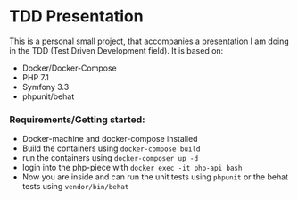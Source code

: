 
# TDD Presentation

This is a personal small project, that accompanies a presentation I am doing
in the TDD (Test Driven Development field).
It is based on:
* Docker/Docker-Compose
* PHP 7.1
* Symfony 3.3
* phpunit/behat

### Requirements/Getting started:
* Docker-machine and docker-compose installed
* Build the containers using `docker-compose build`
* run the containers using `docker-composer up -d`
* login into the php-piece with `docker exec -it php-api bash`
* Now you are inside and can run the unit tests using `phpunit` or the behat tests using `vendor/bin/behat`
